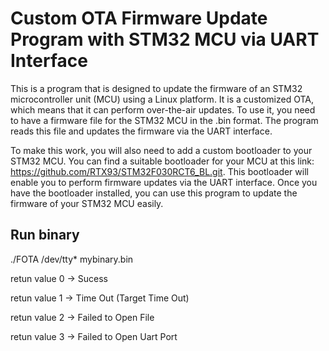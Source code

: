 # Custom OTA Firmware Update Program with STM32 MCU via UART Interface

This is a program that is designed to update the firmware of an STM32 microcontroller unit (MCU) using a Linux platform. It is a customized OTA, which means that it can perform over-the-air updates. To use it, you need to have a firmware file for the STM32 MCU in the .bin format. The program reads this file and updates the firmware via the UART interface.

To make this work, you will also need to add a custom bootloader to your STM32 MCU. You can find a suitable bootloader for your MCU at this link: https://github.com/RTX93/STM32F030RCT6_BL.git. This bootloader will enable you to perform firmware updates via the UART interface. Once you have the bootloader installed, you can use this program to update the firmware of your STM32 MCU easily.

Run binary
--
./FOTA /dev/tty* mybinary.bin

retun value 0 -> Sucess 

retun value 1 -> Time Out (Target Time Out) 

retun value 2 -> Failed to Open File

retun value 3 -> Failed to Open Uart Port
 

